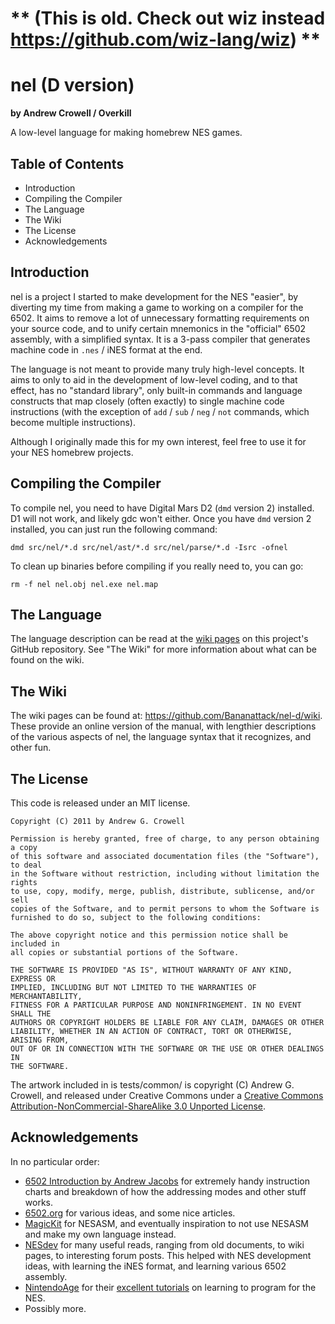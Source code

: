 ** (This is old. Check out wiz instead <https://github.com/wiz-lang/wiz>) **
===============================================================================

nel (D version)
===============
**by Andrew Crowell / Overkill**

A low-level language for making homebrew NES games.


Table of Contents
-----------------
* Introduction
* Compiling the Compiler
* The Language
* The Wiki
* The License
* Acknowledgements


Introduction
------------

nel is a project I started to make development for the NES "easier", by diverting my time from making a game to working on a compiler for the 6502. It aims to remove a lot of unnecessary formatting requirements on your source code, and to unify certain mnemonics in the "official" 6502 assembly, with a simplified syntax. It is a 3-pass compiler that generates machine code in `.nes` / iNES format at the end.

The language is not meant to provide many truly high-level concepts. It aims to only to aid in the development of low-level coding, and to that effect, has no "standard library", only built-in commands and language constructs that map closely (often exactly) to single machine code instructions (with the exception of `add` / `sub` / `neg` / `not` commands, which become multiple instructions).

Although I originally made this for my own interest, feel free to use it for your NES homebrew projects.


Compiling the Compiler
----------------------

To compile nel, you need to have Digital Mars D2 (`dmd` version 2) installed. D1 will not work, and likely gdc won't either. Once you have `dmd` version 2 installed, you can just run the following command:

    dmd src/nel/*.d src/nel/ast/*.d src/nel/parse/*.d -Isrc -ofnel

To clean up binaries before compiling if you really need to, you can go:

    rm -f nel nel.obj nel.exe nel.map


The Language
------------

The language description can be read at the [wiki pages](https://github.com/Bananattack/nel-d/wiki) on this project's GitHub repository. See "The Wiki" for more information about what can be found on the wiki.

The Wiki
--------

The wiki pages can be found at: <https://github.com/Bananattack/nel-d/wiki>. These provide an online version of the manual, with lengthier descriptions of the various aspects of nel, the language syntax that it recognizes, and other fun.

The License
-----------

This code is released under an MIT license.

    Copyright (C) 2011 by Andrew G. Crowell

    Permission is hereby granted, free of charge, to any person obtaining a copy
    of this software and associated documentation files (the "Software"), to deal
    in the Software without restriction, including without limitation the rights
    to use, copy, modify, merge, publish, distribute, sublicense, and/or sell
    copies of the Software, and to permit persons to whom the Software is
    furnished to do so, subject to the following conditions:
    
    The above copyright notice and this permission notice shall be included in
    all copies or substantial portions of the Software.
    
    THE SOFTWARE IS PROVIDED "AS IS", WITHOUT WARRANTY OF ANY KIND, EXPRESS OR
    IMPLIED, INCLUDING BUT NOT LIMITED TO THE WARRANTIES OF MERCHANTABILITY,
    FITNESS FOR A PARTICULAR PURPOSE AND NONINFRINGEMENT. IN NO EVENT SHALL THE
    AUTHORS OR COPYRIGHT HOLDERS BE LIABLE FOR ANY CLAIM, DAMAGES OR OTHER
    LIABILITY, WHETHER IN AN ACTION OF CONTRACT, TORT OR OTHERWISE, ARISING FROM,
    OUT OF OR IN CONNECTION WITH THE SOFTWARE OR THE USE OR OTHER DEALINGS IN
    THE SOFTWARE.
    
The artwork included in is tests/common/ is copyright (C) Andrew G. Crowell, and released under Creative Commons under a [Creative Commons Attribution-NonCommercial-ShareAlike 3.0 Unported License](http://creativecommons.org/licenses/by-nc-sa/3.0/).

Acknowledgements
----------------

In no particular order:

* [6502 Introduction by Andrew Jacobs](http://www.obelisk.demon.co.uk/6502/) for extremely handy instruction charts and breakdown of how the addressing modes and other stuff works.
* [6502.org](http://www.6502.org/) for various ideas, and some nice articles.
* [MagicKit](http://www.magicengine.com/mkit/) for NESASM, and eventually inspiration to not use NESASM and make my own language instead.
* [NESdev](http://nesdev.parodius.com/) for many useful reads, ranging from old documents, to wiki pages, to interesting forum posts. This helped with NES development ideas, with learning the iNES format, and learning various 6502 assembly.
* [NintendoAge](http://www.nintendoage.com/) for their [excellent tutorials](http://nintendoage.com/faq/NA/nerdy_nights_out.html) on learning to program for the NES.
* Possibly more.
